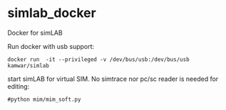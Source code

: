 # simlab_docker
Docker for simLAB

Run docker with usb support:
```
docker run  -it --privileged -v /dev/bus/usb:/dev/bus/usb kamwar/simlab
```

start simLAB for virtual SIM. No simtrace nor pc/sc reader is needed for editing:
```
#python mim/mim_soft.py
```
